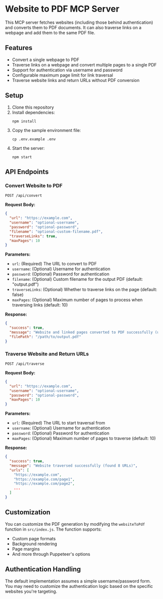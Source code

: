 # Website to PDF MCP Server

This MCP server fetches websites (including those behind authentication) and converts them to PDF documents. It can also traverse links on a webpage and add them to the same PDF file.

## Features

- Convert a single webpage to PDF
- Traverse links on a webpage and convert multiple pages to a single PDF
- Support for authentication via username and password
- Configurable maximum page limit for link traversal
- Traverse website links and return URLs without PDF conversion

## Setup

1. Clone this repository
2. Install dependencies:
   ```
   npm install
   ```
3. Copy the sample environment file:
   ```
   cp .env.example .env
   ```
4. Start the server:
   ```
   npm start
   ```

## API Endpoints

### Convert Website to PDF

```
POST /api/convert
```

**Request Body:**

```json
{
  "url": "https://example.com",
  "username": "optional-username",
  "password": "optional-password",
  "filename": "optional-custom-filename.pdf",
  "traverseLinks": true,
  "maxPages": 10
}
```

**Parameters:**

- `url`: (Required) The URL to convert to PDF
- `username`: (Optional) Username for authentication
- `password`: (Optional) Password for authentication
- `filename`: (Optional) Custom filename for the output PDF (default: "output.pdf")
- `traverseLinks`: (Optional) Whether to traverse links on the page (default: false)
- `maxPages`: (Optional) Maximum number of pages to process when traversing links (default: 10)

**Response:**

```json
{
  "success": true,
  "message": "Website and linked pages converted to PDF successfully (up to 10 pages)",
  "filePath": "/path/to/output.pdf"
}
```

### Traverse Website and Return URLs

```
POST /api/traverse
```

**Request Body:**

```json
{
  "url": "https://example.com",
  "username": "optional-username",
  "password": "optional-password",
  "maxPages": 10
}
```

**Parameters:**

- `url`: (Required) The URL to start traversal from
- `username`: (Optional) Username for authentication
- `password`: (Optional) Password for authentication
- `maxPages`: (Optional) Maximum number of pages to traverse (default: 10)

**Response:**

```json
{
  "success": true,
  "message": "Website traversed successfully (found 8 URLs)",
  "urls": [
    "https://example.com",
    "https://example.com/page1",
    "https://example.com/page2",
    ...
  ]
}
```

## Customization

You can customize the PDF generation by modifying the `websiteToPdf` function in `src/index.js`. The function supports:

- Custom page formats
- Background rendering
- Page margins
- And more through Puppeteer's options

## Authentication Handling

The default implementation assumes a simple username/password form. You may need to customize the authentication logic based on the specific websites you're targeting.